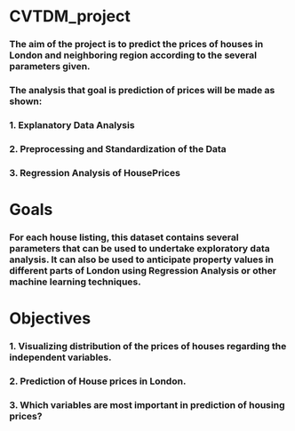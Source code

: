 # CVTDM_project

### The aim of the project is to predict the prices of houses in London and neighboring region according to the several parameters given.
### The analysis that goal is prediction of prices will be made as shown: 

###    1. Explanatory Data Analysis
###    2. Preprocessing and Standardization of the Data
###    3. Regression Analysis of HousePrices

# Goals
### For each house listing, this dataset contains several parameters that can be used to undertake exploratory data analysis. It can also be used to anticipate property values in different parts of London using Regression Analysis or other machine learning techniques.

# Objectives
###   1. Visualizing distribution of the prices of houses regarding the independent variables.
###   2. Prediction of House prices in London.
###   3. Which variables are most important in prediction of housing prices?

